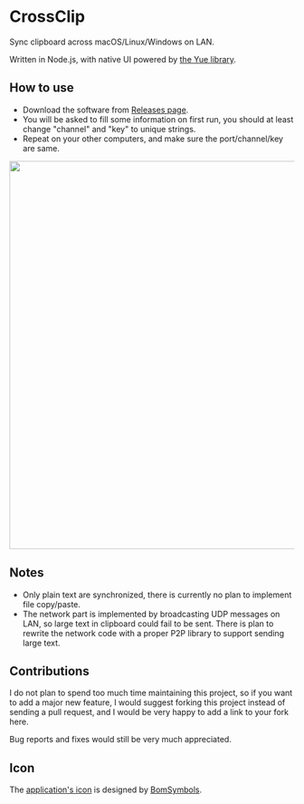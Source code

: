 # CrossClip

Sync clipboard across macOS/Linux/Windows on LAN.

Written in Node.js, with native UI powered by [the Yue library](https://github.com/yue/yue).

## How to use

* Download the software from [Releases page](https://github.com/yue/crossclip/releases).
* You will be asked to fill some information on first run, you should at least
  change "channel" and "key" to unique strings.
* Repeat on your other computers, and make sure the port/channel/key are same.

<img width="685" src="https://user-images.githubusercontent.com/639601/89036101-0c59c480-d377-11ea-9e2c-43f58f3f45ff.png">

## Notes

* Only plain text are synchronized, there is currently no plan to implement file
  copy/paste.
* The network part is implemented by broadcasting UDP messages on LAN, so large
  text in clipboard could fail to be sent. There is plan to rewrite the network
  code with a proper P2P library to support sending large text.

## Contributions

I do not plan to spend too much time maintaining this project, so if you want to
add a major new feature, I would suggest forking this project instead of sending
a pull request, and I would be very happy to add a link to your fork here.

Bug reports and fixes would still be very much appreciated.

## Icon

The [application's icon](https://www.iconfinder.com/icons/2530830)
is designed by [BomSymbols](https://www.iconfinder.com/korawan_m).
